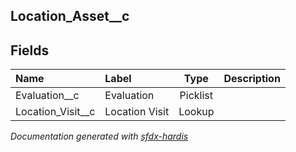 ## Location_Asset__c

<!-- Object description -->

## Fields

| Name      | Label | Type | Description |
| :-------- | :---- | :--: | :---------- | 
| Evaluation__c | Evaluation | Picklist | <!-- --> |
| Location_Visit__c | Location Visit | Lookup | <!-- --> |




_Documentation generated with [sfdx-hardis](https://sfdx-hardis.cloudity.com)_
